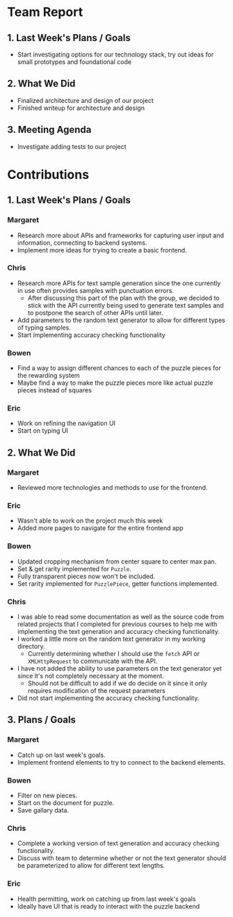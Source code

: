 # Team Report
## 1. Last Week's Plans / Goals
- Start investigating options for our technology stack, try out ideas for small prototypes and foundational code
## 2. What We Did  
- Finalized architecture and design of our project
- Finished writeup for architecture and design
## 3. Meeting Agenda
- Investigate adding tests to our project
# Contributions  
## 1. Last Week's Plans / Goals
### Margaret  
- Research more about APIs and frameworks for capturing user input and information, connecting to backend systems.
- Implement more ideas for trying to create a basic frontend.
### Chris  
- Research more APIs for text sample generation since the one currently in use often provides samples with punctuation errors.
    - After discussing this part of the plan with the group, we decided to stick with the API currently being used to generate text samples and to postpone the search of other APIs until later.
- Add parameters to the random text generator to allow for different types of typing samples.
- Start implementing accuracy checking functionality
### Bowen  
- Find a way to assign different chances to each of the puzzle pieces for the rewarding system
- Maybe find a way to make the puzzle pieces more like actual puzzle pieces instead of squares
### Eric  
- Work on refining the navigation UI
- Start on typing UI
## 2. What We Did  
### Margaret
- Reviewed more technologies and methods to use for the frontend.
### Eric  
- Wasn't able to work on the project much this week
- Added more pages to navigate for the entire frontend app
### Bowen
- Updated cropping mechanism from center square to center max pan.
- Set & get rarity implemented for `Puzzle`.
- Fully transparent pieces now won't be included.
- Set rarity implemented for `PuzzlePiece`, getter functions implemented.
### Chris
- I was able to read some documentation as well as the source code from related projects that I completed for previous courses to help me with implementing the text generation and accuracy checking functionality.
- I worked a little more on the random text generator in my working directory.
    - Currently determining whether I should use the `fetch` API or `XMLHttpRequest` to communicate with the API.
- I have not added the ability to use parameters on the text generator yet since it's not completely necessary at the moment.
    - Should not be difficult to add if we do decide on it since it only requires modification of the request parameters
- Did not start implementing the accuracy checking functionality.
## 3. Plans / Goals  
### Margaret
- Catch up on last week's goals.
- Implement frontend elements to try to connect to the backend elements.
### Bowen
- Filter on new pieces.
- Start on the document for puzzle.
- Save gallary data.
### Chris
- Complete a working version of text generation and accuracy checking functionality.
- Discuss with team to determine whether or not the text generator should be parameterized to allow for different text lengths.
### Eric  
- Health permitting, work on catching up from last week's goals
- Ideally have UI that is ready to interact with the puzzle backend
